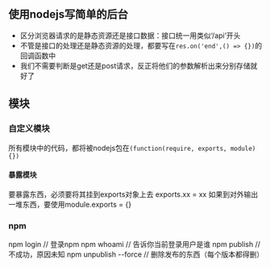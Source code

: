 ## 使用nodejs写简单的后台
- 区分浏览器请求的是静态资源还是接口数据：接口统一用类似‘/api’开头
- 不管是接口的处理还是静态资源的处理，都要写在`res.on('end',() => {})`的回调函数中
- 我们不需要判断是get还是post请求，反正将他们的参数解析出来分别存储就好了

## 模块
### 自定义模块
所有模块中的代码，都将被nodejs包在`(function(require, exports, module){})`
#### 暴露模块
要暴露东西，必须要将其挂到exports对象上去
exports.xx = xx
如果到对外输出一堆东西，要使用module.exports = {}
### npm
npm login // 登录npm
npm whoami // 告诉你当前登录用户是谁
npm publish // 不成功，原因未知
npm unpublish --force // 删除发布的东西（每个版本都得删） 
